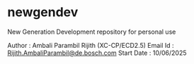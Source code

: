 # newgendev
New Generation Development repository for personal use

Author : Ambali Parambil Rijith (XC-CP/ECD2.5) 
Email Id : Rijith.AmbaliParambil@de.bosch.com
Start Date : 10/06/2025


